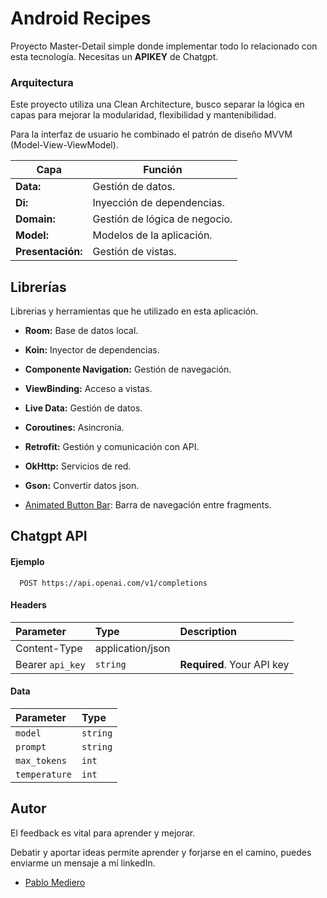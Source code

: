 
# Android Recipes

Proyecto Master-Detail simple donde implementar todo lo relacionado con esta tecnología.
Necesitas un **APIKEY** de Chatgpt.

### Arquitectura
Este proyecto utiliza una Clean Architecture, busco separar la lógica en capas para mejorar la modularidad, flexibilidad y mantenibilidad.

Para la interfaz de usuario he combinado el patrón de diseño MVVM (Model-View-ViewModel).

| **Capa**              | **Función** |
| ---                   | ---       |
| **Data:**             |    Gestión de datos.      |
| **Di:**               |    Inyección de dependencias.    |
| **Domain:**           |    Gestión de lógica de negocio.    |
| **Model:**            |    Modelos de la aplicación.    |
| **Presentación:**     |    Gestión de vistas.    |

## Librerías 
Librerias y herramientas que he utilizado en esta aplicación. 

- **Room:** Base de datos local.

- **Koin:** Inyector de dependencias.

- **Componente Navigation:** Gestión de navegación.

- **ViewBinding:** Acceso a vistas.

- **Live Data:** Gestión de datos.

- **Coroutines:** Asincronía.

- **Retrofit:** Gestión y comunicación con API.

- **OkHttp:** Servicios de red.

- **Gson:** Convertir datos json.

- [Animated Button Bar](https://github.com/Droppers/AnimatedBottomBar): Barra de navegación entre fragments.

## Chatgpt API 

#### Ejemplo

```http
  POST https://api.openai.com/v1/completions
```
#### Headers
| Parameter | Type     | Description                |
| :-------- | :------- | :------------------------- |
| Content-Type | application/json |  
| Bearer `api_key` | `string` | **Required**. Your API key |

#### Data
| Parameter | Type     |
| :-------- | :------- | 
| `model` | `string` |  
| `prompt` | `string` | 
| `max_tokens` | `int` | 
| `temperature` | `int` | 


## Autor
El feedback es vital para aprender y mejorar.

Debatir y aportar ideas permite aprender y forjarse en el camino, puedes enviarme un mensaje a mí linkedIn.
- [Pablo Mediero](https://www.linkedin.com/in/pablo-mediero-mart%C3%ADn/)

